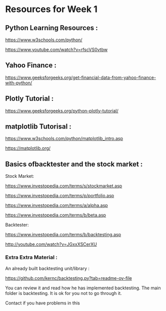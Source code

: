 # Resources for Week 1

## Python Learning Resources :

https://www.w3schools.com/python/

https://www.youtube.com/watch?v=rfscVS0vtbw

## Yahoo Finance :

https://www.geeksforgeeks.org/get-financial-data-from-yahoo-finance-with-python/

## Plotly Tutorial :

https://www.geeksforgeeks.org/python-plotly-tutorial/

## matplotlib Tutorisal :

https://www.w3schools.com/python/matplotlib_intro.asp

https://matplotlib.org/

## Basics ofbacktester and the stock market :

Stock Market:

https://www.investopedia.com/terms/s/stockmarket.asp

https://www.investopedia.com/terms/p/portfolio.asp

https://www.investopedia.com/terms/a/alpha.asp

https://www.investopedia.com/terms/b/beta.asp

Backtester:

https://www.investopedia.com/terms/b/backtesting.asp

http://youtube.com/watch?v=JGxxXSCerXU


### Extra Extra Material :

An already built backtesting unit/library :

https://github.com/kernc/backtesting.py?tab=readme-ov-file

You can review it and read how he has implemented backtesting. The main folder is backtesting. It is ok for you not to go through it.


Contact if you have problems in this

